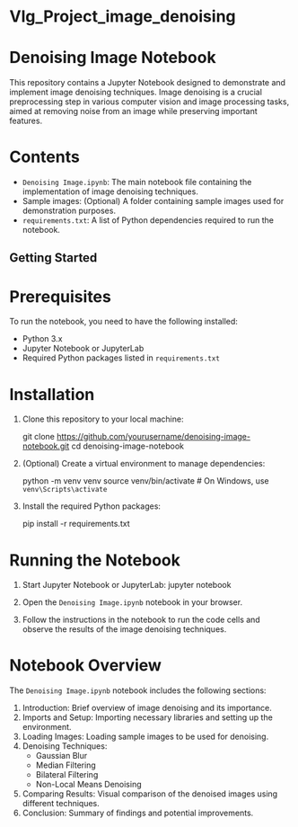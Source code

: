 # Vlg_Project_image_denoising
# Denoising Image Notebook

This repository contains a Jupyter Notebook designed to demonstrate and implement image denoising techniques. Image denoising is a crucial preprocessing step in various computer vision and image processing tasks, aimed at removing noise from an image while preserving important features.

# Contents

- `Denoising Image.ipynb`: The main notebook file containing the implementation of image denoising techniques.
- Sample images: (Optional) A folder containing sample images used for demonstration purposes.
- `requirements.txt`: A list of Python dependencies required to run the notebook.

## Getting Started

# Prerequisites

To run the notebook, you need to have the following installed:

- Python 3.x
- Jupyter Notebook or JupyterLab
- Required Python packages listed in `requirements.txt`

# Installation

1. Clone this repository to your local machine:

   git clone https://github.com/yourusername/denoising-image-notebook.git
   cd denoising-image-notebook

2. (Optional) Create a virtual environment to manage dependencies:

   python -m venv venv
   source venv/bin/activate  # On Windows, use `venv\Scripts\activate`

3. Install the required Python packages:

   pip install -r requirements.txt

# Running the Notebook

1. Start Jupyter Notebook or JupyterLab:
   jupyter notebook

2. Open the `Denoising Image.ipynb` notebook in your browser.

3. Follow the instructions in the notebook to run the code cells and observe the results of the image denoising techniques.

# Notebook Overview

The `Denoising Image.ipynb` notebook includes the following sections:

1. Introduction: Brief overview of image denoising and its importance.
2. Imports and Setup: Importing necessary libraries and setting up the environment.
3. Loading Images: Loading sample images to be used for denoising.
4. Denoising Techniques:
   - Gaussian Blur
   - Median Filtering
   - Bilateral Filtering
   - Non-Local Means Denoising
5. Comparing Results: Visual comparison of the denoised images using different techniques.
6. Conclusion: Summary of findings and potential improvements.

